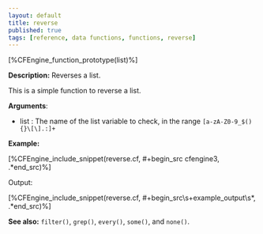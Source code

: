 ```yaml
---
layout: default
title: reverse
published: true
tags: [reference, data functions, functions, reverse]
---
```


[%CFEngine_function_prototype(list)%]

**Description:** Reverses a list.

This is a simple function to reverse a list.

**Arguments**:

* list : The name of the list variable to check, in the range
`[a-zA-Z0-9_$(){}\[\].:]+`

**Example:**


[%CFEngine_include_snippet(reverse.cf, #\+begin_src cfengine3, .*end_src)%]

Output:

[%CFEngine_include_snippet(reverse.cf, #\+begin_src\s+example_output\s*, .*end_src)%]

**See also:** `filter()`, `grep()`, `every()`, `some()`, and `none()`.
